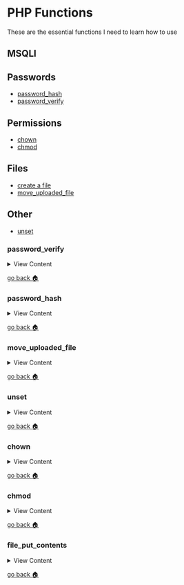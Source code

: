 # PHP Functions

These are the essential functions I need to learn how to use

## MSQLI


## Passwords
- [password_hash][pass-hash]
- [password_verify][pass-verify]

## Permissions
- [chown][chown]
- [chmod][chmod]

## Files
- [create a file][put-contents]
- [move_uploaded_file][mu-file]

## Other
- [unset][unset]

[pass-verify]:#password_verify
[pass-hash]:#password_hash
[mu-file]:#move_uploaded_file
[unset]:#unset
[home]:#php-functions
[chown]:#chown
[chmod]:#chmod
[put-contents]:#file_put_contents


### password_verify

<details>
<summary>
View Content
</summary>

**reference**
- [php.net](http://php.net/manual/en/function.password-verify.php)

**syntax**
```
password_verify ( string $password , string $hash ) : bool
```

```php
$match = password_verify($pass, $db_pass);
```

</details>


[go back :house:][home]


### password_hash

<details>
<summary>
View Content
</summary>

**reference**
-[password_hash](http://php.net/manual/en/function.password-hash.php)

```php
  // make sure you add the second paremeter or you will get an error message
  $p = password_hash(post["password"], PASSWORD_DEFAULT);
```

</details>


[go back :house:][home]

### move_uploaded_file

<details>
<summary>
View Content
</summary>

**reference**
- [php](http://php.net/manual/en/function.move-uploaded-file.php)

```php
define("file" , $_FILES);
define("post" , $_POST);

function _p($text){
  echo "<p>$text </p>";
}

$file = (isset($_FILES["file"]) !=null)?file["file"]:null;
$size = (isset(post["size"]) !=null)? post["size"]:null;

// if the submit button was not pressed then the code will not run
if(isset(post["submit"])){


  if($file["name"]){
    // this will spit out the name of file, example: dog.jpg
    $fileName = $file["name"];

    // this return a weird code that is needed to use the move_uploaded_file function
    $tmpName = $file["tmp_name"];

    //the destination that I want the image/file to be placed
    $destination = getcwd()."/files".DIRECTORY_SEPARATOR.$fileName ;

    // you have to use the tmp_name in order for you to upload a file
    $moved = move_uploaded_file($tmpName, $destination);
  }

}
```

</details>


[go back :house:][home]

### unset

<details>
<summary>
View Content
</summary>

**reference**
- [w3resource](https://www.w3resource.com/php/function-reference/unset.php)

**w3 definition:** The unset() function destroys a given variable

```
unset (var1, var2.... )
```

```php

$xyz='w3resource.com';
echo 'Before using unset() the value of $xys is : '. $xyz.'<br>';
unset($xyz);
echo 'After using unset() the value of $xys is : '. $xyz;

```
</details>

[go back :house:][home]



### chown

<details>
<summary>
View Content
</summary>

**reference**
- [chown](http://php.net/manual/en/function.chown.php)

`chown(<insert file name>, <insert user name>)`

```php
$filename = getcwd()."/farmer.json";
file_put_contents($filename,$farm);
chmod($filename,0775);
chown($filename, "jermaine");//changes the ownership of farmer.json to jermaine
```
</details>

[go back :house:][home]


### chmod
<details>
<summary>
View Content
</summary>

**reference**
- [chmod](http://php.net/manual/en/function.chmod.php)

```
<?php
chmod("/somedir/somefile", 755);   // decimal; probably incorrect
chmod("/somedir/somefile", "u+rwx,go+rx"); // string; incorrect
chmod("/somedir/somefile", 0755);  // octal; correct value of mode
?>
```
</details>

[go back :house:][home]

### file_put_contents
<details>
<summary>
View Content
</summary>

- [file_put_contents](http://php.net/manual/en/function.file-put-contents.php)

```php
$filename = getcwd()."/farmer.json";
file_put_contents($filename,$farm);
chmod($filename,0775);
```
</details>

[go back :house:][home]
